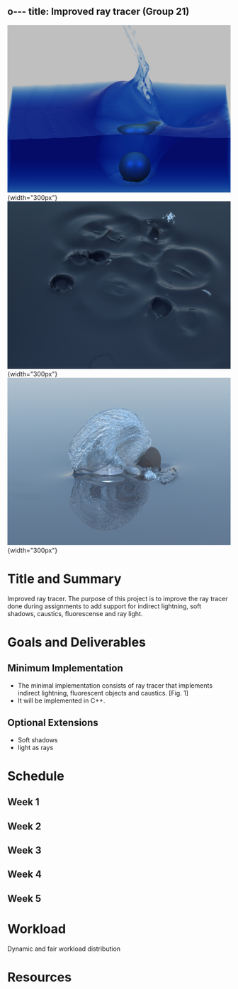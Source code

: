 o---
title: Improved ray tracer (Group 21)
---

![Fig. 1](images/thrown-ball-into-water-tank.png){width="300px"}
![Fig. 2](images/droplets.png){width="300px"}
![Fig. 3](images/helice.png){width="300px"}

# Title and Summary

Improved ray tracer. The purpose of this project is to improve the ray tracer done during assignments to add support for indirect lightning, soft shadows, caustics, fluorescense and ray light.

# Goals and Deliverables
## Minimum Implementation

- The minimal implementation consists of ray tracer that implements indirect lightning, fluorescent objects and caustics. [Fig. 1]
- It will be implemented in C++.

## Optional Extensions
- Soft shadows
- light as rays


# Schedule
## Week 1

## Week 2


## Week 3


## Week 4


## Week 5


# Workload
Dynamic and fair workload distribution

# Resources
